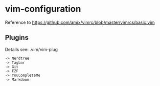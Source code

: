 # vim-configuration
Reference to https://github.com/amix/vimrc/blob/master/vimrcs/basic.vim

## Plugins
 Details see: .vim/vim-plug

    -> Nerdtree
    -> Tagbar
    -> Git
    -> FZF
    -> YouCompleteMe
    -> Markdown

